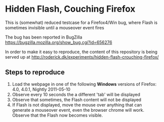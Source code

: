# Hidden Flash, Couching Firefox

This is (somewhat) reduced testcase for a Firefox4/Win bug, where Flash is sometimes invisible until a mouseover event fires

The bug has been reported in BugZilla <https://bugzilla.mozilla.org/show_bug.cgi?id=656276>

In order to make it easy to reproduce, the content of this repository is being served up at <http://roderick.dk/experiments/hidden-flash-crouching-firefox/>

## Steps to reproduce

1. Load the webpage in one of the following **Windows** versions of Firefox: 4.0, 4.0.1, Nightly 2011-05-10
2. Observe every 10 seconds the a different 'tab' will be displayed
3. Observe that sometimes, the Flash content will not be displayed
4. If Flash is not displayed, move the mouse over anything that can generate a mouseover event, even the browser chrome will work. Observe that the Flash now becomes visible.
	